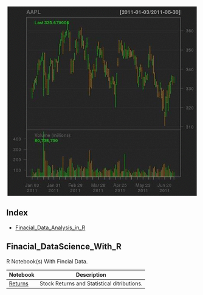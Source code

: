 <br/>
<p align="center">
  <img src="https://raw.githubusercontent.com/abhipr1/Data_Science/master/images/Main_page.gif">
</p>

## Index

* [Finacial_Data_Analysis_in_R](#Finacial_DataScience_With_R)



## Finacial_DataScience_With_R

R Notebook(s) With Fincial Data.

| Notebook | Description |
|--------------------------------------------------------------------------------------------------------------|-------------------------------------------------------------------------------------------------------------------------------------------------------------------|
| [Returns](https://github.com/abhipr1/Data_Science/blob/master/Finacial_DataScience_With_R/Return/Returns.ipynb) | Stock Returns and Statistical ditributions.|
 

